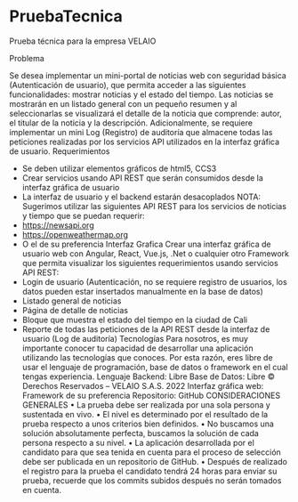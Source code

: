 # PruebaTecnica
Prueba técnica para la empresa VELAIO

Problema

Se desea implementar un mini-portal de noticias web con seguridad básica (Autenticación de
usuario), que permita acceder a las siguientes funcionalidades: mostrar noticias y el estado del
tiempo.
Las noticias se mostrarán en un listado general con un pequeño resumen y al seleccionarlas se
visualizará el detalle de la noticia que comprende: autor, el titular de la noticia y la descripción.
Adicionalmente, se requiere implementar un mini Log (Registro) de auditoría que almacene todas las
peticiones realizadas por los servicios API utilizados en la interfaz gráfica de usuario.
Requerimientos
- Se deben utilizar elementos gráficos de html5, CCS3
- Crear servicios usando API REST que serán consumidos desde la interfaz gráfica de usuario
- La interfaz de usuario y el backend estarán desacoplados
NOTA:
Sugerimos utilizar las siguientes API REST para los servicios de noticias y tiempo que se puedan
requerir:
- https://newsapi.org
- https://openweathermap.org
- O el de su preferencia
Interfaz Grafica
Crear una interfaz gráfica de usuario web con Angular, React, Vue.js, .Net o cualquier otro
Framework que permita visualizar los siguientes requerimientos usando servicios API REST:
- Login de usuario (Autenticación, no se requiere registro de usuarios, los datos pueden estar
insertados manualmente en la base de datos)
- Listado general de noticias
- Página de detalle de noticias
- Bloque que muestra el estado del tiempo en la ciudad de Cali
- Reporte de todas las peticiones de la API REST desde la interfaz de usuario (Log de auditoría)
Tecnologías
Para nosotros, es muy importante conocer tu capacidad de desarrollar una aplicación utilizando las
tecnologías que conoces. Por esta razón, eres libre de usar el lenguaje de programación, base de
datos o framework en el cual tengas experiencia.
Lenguaje Backend: Libre
Base de Datos: Libre
© Derechos Reservados – VELAIO S.A.S. 2022
Interfaz gráfica web: Framework de su preferencia
Repositorio: GitHub
CONSIDERACIONES GENERALES
• La prueba debe ser realizada por una sola persona y sustentada en vivo.
• El nivel es determinado por el resultado de la prueba respecto a unos criterios bien definidos.
• No buscamos una solución absolutamente perfecta, buscamos la solución de cada
persona respecto a su nivel.
• La aplicación desarrollada por el candidato para que sea tenida en cuenta para el
proceso de selección debe ser publicada en un repositorio de GitHub.
• Después de realizado el registro para la prueba el candidato tendrá 24 horas para
enviar su prueba, recuerde que los commits subidos después no serán tomados en
cuenta.
